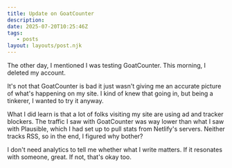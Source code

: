 ```yaml
---
title: Update on GoatCounter
description:
date: 2025-07-20T10:25:46Z
tags:
   - posts
layout: layouts/post.njk
---
```


The other day, I mentioned I was testing GoatCounter. This morning, I deleted my account.

It's not that GoatCounter is bad it just wasn't giving me an accurate picture of what's happening on my site. I kind of knew that going in, but being a tinkerer, I wanted to try it anyway.

What I did learn is that a lot of folks visiting my site are using ad and tracker blockers. The traffic I saw with GoatCounter was way lower than what I saw with Plausible, which I had set up to pull stats from Netlify's servers. Neither tracks RSS, so in the end, I figured why bother?

I don't need analytics to tell me whether what I write matters. If it resonates with someone, great. If not, that's okay too. 

